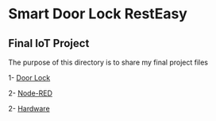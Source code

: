 # Smart Door Lock RestEasy

## Final IoT Project

The purpose of this directory is to share my final project files

1- [Door Lock](https://github.com/HectorGBoissier/CSC8566_IOT_Fall2022/blob/Anjay-leshan/Anjay_Leshan_Client/Build_Anjay_Client.md)

2- [Node-RED](https://github.com/HectorGBoissier/CSC8566_IOT_Fall2022/blob/Anjay-leshan/Anjay_Leshan_Client/Anjay_Client_Experiment.md)

2- [Hardware](https://github.com/HectorGBoissier/CSC8566_IOT_Fall2022/blob/Anjay-leshan/Anjay_Leshan_Client/Anjay_Client_Experiment.md)

